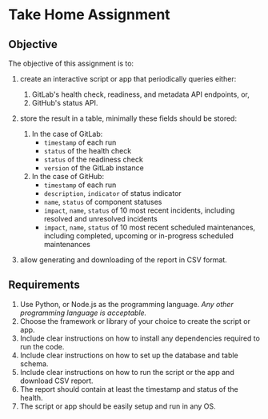 # Take Home Assignment

## Objective

The objective of this assignment is to:

1. create an interactive script or app that periodically queries either:
    1. GitLab's health check, readiness, and metadata API endpoints, or,
    1. GitHub's status API.

1. store the result in a table, minimally these fields should be stored:
    1. In the case of GitLab:
        - `timestamp` of each run
        - `status` of the health check
        - `status` of the readiness check
        - `version` of the GitLab instance
    1. In the case of GitHub:
        - `timestamp` of each run
        - `description`, `indicator` of status indicator
        - `name`, `status` of component statuses
        - `impact`, `name`, `status` of 10 most recent incidents, including resolved and unresolved incidents
        - `impact`, `name`, `status` of 10 most recent scheduled maintenances, including completed, upcoming or in-progress scheduled maintenances

1. allow generating and downloading of the report in CSV format.

## Requirements

1. Use Python, or Node.js as the programming language. _Any other programming language is acceptable._
1. Choose the framework or library of your choice to create the script or app.
1. Include clear instructions on how to install any dependencies required to run the code.
1. Include clear instructions on how to set up the database and table schema.
1. Include clear instructions on how to run the script or the app and download CSV report.
1. The report should contain at least the timestamp and status of the health.
1. The script or app should be easily setup and run in any OS.
